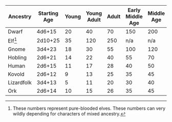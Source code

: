 |Ancestry |Starting Age |Young |Young Adult |Adult |Early Middle Age |Middle Age |Late Middle Age |Old Age | Advanced Old Age | Dotage |
|----------|-------------|-----------|------------|------|-----------------|-----------|----------------|--------|------------------|--------|
|Dwarf|4d6+15 |20  |40  |70 |150  |200 |250  |300 |350  |400+ |
|Elf[^*]|2d10+25 |35  |120  |250 |n/a  |n/a |n/a  |n/a |n/a  |n/a |
|Gnome|3d4+23 |18  |30  |55 |100  |120 |140  |160 |180  |200+ |
|Hobling|2d6+21 |14  |22  |40 |55  |70  |85  |100 |115  |130+ |
|Human|2d6+15 |11  |17  |28 |40  |50  |60  |70 |80  |90+ |
|Kovold|2d6+12 |9  |13  |25 |35  |45  |55  |65 |75  |85+ |
|Lizardfolk|3d4+13 |5  |11  |20 |30  |40  |49  |57 |64  |70+ |
|Ork|2d6+14 |10  |15  |26 |35  |45  |56  |67 |78  |90+ |
[^*]: These numbers represent pure-blooded elves. These numbers can very wildly depending for characters of mixed ancestry.